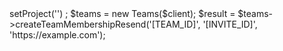 <?php

use Appwrite\Client;
use Appwrite\Services\Teams;

$client = new Client();

$client
    ->setProject('')
;

$teams = new Teams($client);

$result = $teams->createTeamMembershipResend('[TEAM_ID]', '[INVITE_ID]', 'https://example.com');